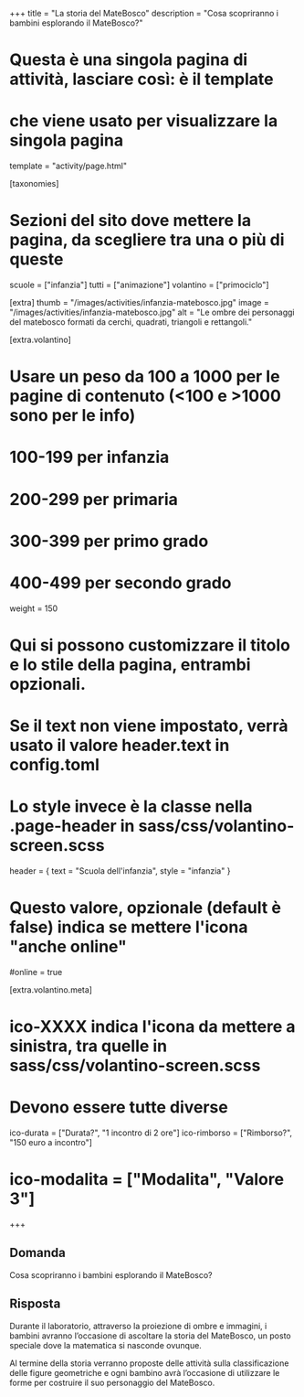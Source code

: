 +++
title = "La storia del MateBosco"
description = "Cosa scopriranno i bambini esplorando il MateBosco?"

# Questa è una singola pagina di attività, lasciare così: è il template
# che viene usato per visualizzare la singola pagina
template = "activity/page.html"

[taxonomies]
# Sezioni del sito dove mettere la pagina, da scegliere tra una o più di queste
scuole = ["infanzia"]
tutti = ["animazione"]
volantino = ["primociclo"]

[extra]
thumb = "/images/activities/infanzia-matebosco.jpg"
image = "/images/activities/infanzia-matebosco.jpg"
alt = "Le ombre dei personaggi del matebosco formati da cerchi, quadrati, triangoli e rettangoli."

[extra.volantino]
# Usare un peso da 100 a 1000 per le pagine di contenuto (<100 e >1000 sono per le info)
# 100-199 per infanzia
# 200-299 per primaria
# 300-399 per primo grado
# 400-499 per secondo grado
weight = 150
# Qui si possono customizzare il titolo e lo stile della pagina, entrambi opzionali.
# Se il text non viene impostato, verrà usato il valore header.text in config.toml
# Lo style invece è la classe nella .page-header in sass/css/volantino-screen.scss
header = { text = "Scuola dell'infanzia", style = "infanzia" }
# Questo valore, opzionale (default è false) indica se mettere l'icona "anche online"
#online = true

[extra.volantino.meta]
# ico-XXXX indica l'icona da mettere a sinistra, tra quelle in sass/css/volantino-screen.scss
# Devono essere tutte diverse 
ico-durata = ["Durata?", "1 incontro di 2 ore"]
ico-rimborso = ["Rimborso?", "150 euro a incontro"]
# ico-modalita = ["Modalita", "Valore 3"]
+++

<h2 class="ico ico-infanzia-domanda">Domanda</h2>

Cosa scopriranno i bambini esplorando il MateBosco? 

<h2 class="ico ico-infanzia-risposta">Risposta</h2>

Durante il laboratorio, attraverso la proiezione di ombre e immagini, i bambini avranno l’occasione di ascoltare la storia del MateBosco, un posto speciale dove la matematica si nasconde ovunque.  

Al termine della storia verranno proposte delle attività sulla classificazione delle figure geometriche e ogni bambino avrà l’occasione di utilizzare le forme per costruire il suo personaggio del MateBosco. 
